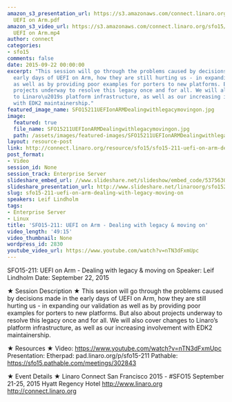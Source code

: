 ```yaml
---
amazon_s3_presentation_url: https://s3.amazonaws.com/connect.linaro.org/sfo15/Presentations/09-22-Tuesday/SFO15-211-
  UEFI on Arm.pdf
amazon_s3_video_url: https://s3.amazonaws.com/connect.linaro.org/sfo15/Videos/09-22-Tuesday/SFO15-211
  UEFI on Arm.mp4
author: connect
categories:
- sfo15
comments: false
date: 2015-09-22 00:00:00
excerpt: "This session will go through the problems caused by decisions made in the
  early days of UEFI on Arm, how they are still hurting us - in expanding our validation
  as well as by providing poor examples for porters to new platforms. But also about
  projects underway to resolve this legacy once and for all. We will also cover changes
  to Linaro\u2019s platform infrastructure, as well as our increasing involvement
  with EDK2 maintainership."
featured_image_name: SFO15211UEFIonARMDealingwithlegacymovingon.jpg
image:
  featured: true
  file_name: SFO15211UEFIonARMDealingwithlegacymovingon.jpg
  path: /assets/images/featured-images/SFO15211UEFIonARMDealingwithlegacymovingon.jpg
layout: resource-post
link: http://connect.linaro.org/resource/sfo15/sfo15-211-uefi-on-arm-dealing-with-legacy-moving-on/
post_format:
- Video
session_id: None
session_track: Enterprise Server
slideshare_embed_url: //www.slideshare.net/slideshow/embed_code/53756300
slideshare_presentation_url: http://www.slideshare.net/linaroorg/sfo15211-uefi-on-arm-dealing-with-legacy-moving-on
slug: sfo15-211-uefi-on-arm-dealing-with-legacy-moving-on
speakers: Leif Lindholm
tags:
- Enterprise Server
- Linux
title: 'SFO15-211: UEFI on Arm - Dealing with legacy & moving on'
video_length: '49:15'
video_thumbnail: None
wordpress_id: 2830
youtube_video_url: https://www.youtube.com/watch?v=nTN3dFxmUpc
---
```


SFO15-211: UEFI on Arm - Dealing with legacy & moving on
Speaker:  Leif Lindholm
Date: September 22, 2015

★ Session Description ★
This session will go through the problems caused by decisions made in the early days of UEFI on Arm, how they are still hurting us - in expanding our validation as well as by providing poor examples for porters to new platforms. But also about projects underway to resolve this legacy once and for all. We will also cover changes to Linaro’s platform infrastructure, as well as our increasing involvement with EDK2 maintainership.

★ Resources ★ 
Video: https://www.youtube.com/watch?v=nTN3dFxmUpc
Presentation:
Etherpad: pad.linaro.org/p/sfo15-211
Pathable: https://sfo15.pathable.com/meetings/302843                            

★ Event Details ★ 
Linaro Connect San Francisco 2015 - #SFO15 
September 21-25, 2015 
Hyatt Regency Hotel 
http://www.linaro.org
http://connect.linaro.org